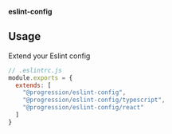 **eslint-config**

## Usage

Extend your Eslint config
```js
// .eslintrc.js
module.exports = {
  extends: [
    "@progression/eslint-config",
    "@progression/eslint-config/typescript",
    "@progression/eslint-config/react"
  ]
}
```
